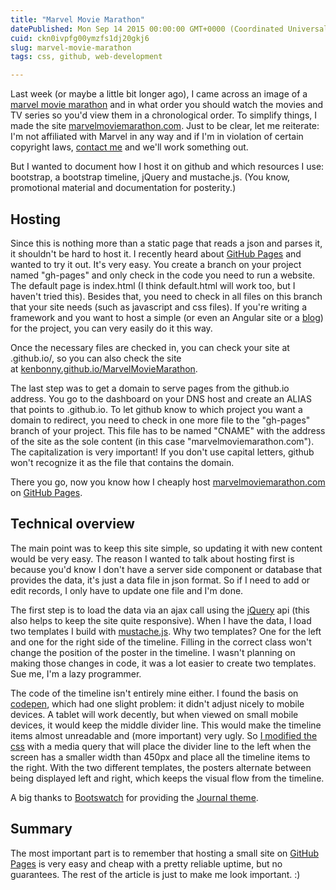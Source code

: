 ```yaml
---
title: "Marvel Movie Marathon"
datePublished: Mon Sep 14 2015 00:00:00 GMT+0000 (Coordinated Universal Time)
cuid: ckn0ivpfg00ymzfs1dj20gkj6
slug: marvel-movie-marathon
tags: css, github, web-development

---
```



Last week (or maybe a little bit longer ago), I came across an image of a [marvel movie marathon](https://www.google.be/search?tbm=isch&q=marvel+movie+order) and in what order you should watch the movies and TV series so you'd view them in a chronological order. To simplify things, I made the site [marvelmoviemarathon.com](http://marvelmoviemarathon.com/). Just to be clear, let me reiterate: I'm not affiliated with Marvel in any way and if I'm in violation of certain copyright laws, [contact me](http://marvelmoviemarathon.com/#contact) and we'll work something out.

But I wanted to document how I host it on github and which resources I use: bootstrap, a bootstrap timeline, jQuery and mustache.js. (You know, promotional material and documentation for posterity.)

## Hosting

Since this is nothing more than a static page that reads a json and parses it, it shouldn't be hard to host it. I recently heard about [GitHub Pages](https://pages.github.com/) and wanted to try it out. It's very easy. You create a branch on your project named "gh-pages" and only check in the code you need to run a website. The default page is index.html (I think default.html will work too, but I haven't tried this). Besides that, you need to check in all files on this branch that your site needs (such as javascript and css files). If you're writing a framework and you want to host a simple (or even an Angular site or a [blog](https://help.github.com/articles/using-jekyll-with-pages/)) for the project, you can very easily do it this way.

Once the necessary files are checked in, you can check your site at <accountname>.github.io/<repository>, so you can also check the site at [kenbonny.github.io/MarvelMovieMarathon](https://kenbonny.github.io/MarvelMovieMarathon/).

The last step was to get a domain to serve pages from the github.io address. You go to the dashboard on your DNS host and create an ALIAS that points to <accountname>.github.io. To let github know to which project you want a domain to redirect, you need to check in one more file to the "gh-pages" branch of your project. This file has to be named "CNAME" with the address of the site as the sole content (in this case "marvelmoviemarathon.com"). The capitalization is very important! If you don't use capital letters, github won't recognize it as the file that contains the domain.

There you go, now you know how I cheaply host [marvelmoviemarathon.com](http://marvelmoviemarathon.com/) on [GitHub Pages](https://pages.github.com/).

## Technical overview

The main point was to keep this site simple, so updating it with new content would be very easy. The reason I wanted to talk about hosting first is because you'd know I don't have a server side component or database that provides the data, it's just a data file in json format. So if I need to add or edit records, I only have to update one file and I'm done.

The first step is to load the data via an ajax call using the [jQuery](https://jquery.com/) api (this also helps to keep the site quite responsive). When I have the data, I load two templates I build with [mustache.js](https://mustache.github.io/). Why two templates? One for the left and one for the right side of the timeline. Filling in the correct class won't change the position of the poster in the timeline. I wasn't planning on making those changes in code, it was a lot easier to create two templates. Sue me, I'm a lazy programmer.

The code of the timeline isn't entirely mine either. I found the basis on [codepen](http://codepen.io/betdream/pen/Ifvbi), which had one slight problem: it didn't adjust nicely to mobile devices. A tablet will work decently, but when viewed on small mobile devices, it would keep the middle divider line. This would make the timeline items almost unreadable and (more important) very ugly. So [I modified the css](https://github.com/KenBonny/MarvelMovieMarathon/blob/gh-pages/css/timeline.css) with a media query that will place the divider line to the left when the screen has a smaller width than 450px and place all the timeline items to the right. With the two different templates, the posters alternate between being displayed left and right, which keeps the visual flow from the timeline.

A big thanks to [Bootswatch](https://bootswatch.com/) for providing the [Journal theme](https://bootswatch.com/journal/).

## Summary

The most important part is to remember that hosting a small site on [GitHub Pages](https://pages.github.com/) is very easy and cheap with a pretty reliable uptime, but no guarantees. The rest of the article is just to make me look important. :)
